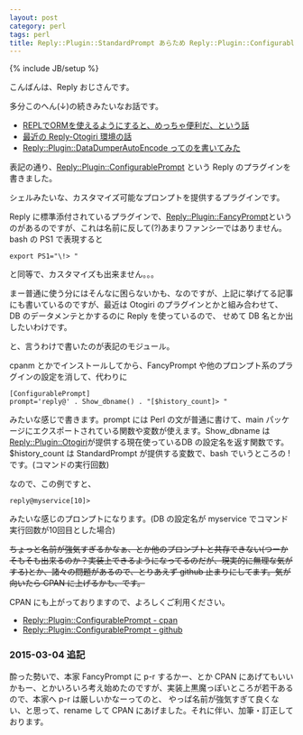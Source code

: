 ```yaml
---
layout: post
category: perl
tags: perl
title: Reply::Plugin::StandardPrompt あらため Reply::Plugin::ConfigurablePrompt ってのをリリースしました
---
```

{% include JB/setup %}

こんばんは、Reply おじさんです。

多分このへん(↓)の続きみたいなお話です。

+ [REPLでORMを使えるようにすると、めっちゃ便利だ、という話](http://tsucchi.github.io/perl/2014/03/14/repl-and-otogiri)
+ [最近の Reply-Otogiri 環境の話](http://tsucchi.github.io/perl/2014/04/01/reply-and-otogiri)
+ [Reply::Plugin::DataDumperAutoEncode ってのを書いてみた](http://tsucchi.github.io/perl/2014/04/04/reply-plugin-datadumper-autoencode)


表記の通り、[Reply::Plugin::ConfigurablePrompt](https://github.com/tsucchi/p5-Reply-Plugin-ConfigurablePrompt) という Reply のプラグインを書きました。

シェルみたいな、カスタマイズ可能なプロンプトを提供するプラグインです。

Reply に標準添付されているプラグインで、[Reply::Plugin::FancyPrompt](http://search.cpan.org/~doy/Reply-0.34/lib/Reply/Plugin/FancyPrompt.pm)というのがあるのですが、これは名前に反して(?)あまりファンシーではありません。bash の PS1 で表現すると

```
export PS1="\!> "
```

と同等で、カスタマイズも出来ません。。。

まー普通に使う分にはそんなに困らないかも、なのですが、上記に挙げてる記事にも書いているのですが、最近は Otogiri のプラグインとかと組み合わせて、DB のデータメンテとかするのに Reply を使っているので、
せめて DB 名とか出したいわけです。

と、言うわけで書いたのが表記のモジュール。

cpanm とかでインストールしてから、FancyPrompt や他のプロンプト系のプラグインの設定を消して、代わりに

```
[ConfigurablePrompt]
prompt='reply@' . Show_dbname() . "[$history_count]> "
```

みたいな感じで書きます。prompt には Perl の文が普通に書けて、main パッケージにエクスポートされている関数や変数が使えます。Show_dbname は [Reply::Plugin::Otogiri](https://github.com/papix/Reply-Plugin-Otogiri)が提供する現在使っているDB の設定名を返す関数です。$history_count は StandardPrompt が提供する変数で、bash でいうところの \! です。(コマンドの実行回数)

なので、この例ですと、

```
reply@myservice[10]> 
```

みたいな感じのプロンプトになります。(DB の設定名が myservice でコマンド実行回数が10回目とした場合)

<del>ちょっと名前が強気すぎるかなぁ、とか他のプロンプトと共存できない(つーかそもそも出来るのか？実装上できるようになってるのだが、現実的に無理な気がする)とか、諸々の問題があるので、とりあえず github 止まりにしてます。気が向いたら CPAN に上げるかも、です。</del>  


CPAN にも上がっておりますので、よろしくご利用ください。

+ [Reply::Plugin::ConfigurablePrompt - cpan](http://search.cpan.org/dist/Reply-Plugin-ConfigurablePrompt/)
+ [Reply::Plugin::ConfigurablePrompt - github](https://github.com/tsucchi/p5-Reply-Plugin-ConfigurablePrompt)

### 2015-03-04 追記
酔った勢いで、本家 FancyPrompt に p-r するかー、とか CPAN にあげてもいいかもー、とかいろいろ考え始めたのですが、実装上黒魔っぽいところが若干あるので、本家へ p-r は厳しいかなーってのと、
やっぱ名前が強気すぎて良くない、と思って、rename して CPAN にあげました。それに伴い、加筆・訂正しております。
